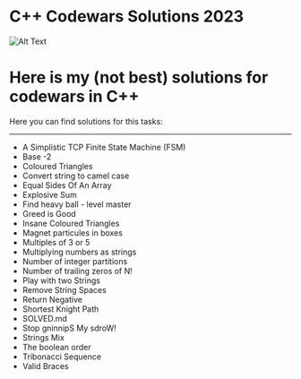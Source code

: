 # C++ Codewars Solutions 2023 

![Alt Text](https://static.wikia.nocookie.net/listofdeaths/images/b/b3/Tyler_Durden.webp/revision/latest?cb=20220909010337)

# Here is my (not best) solutions for codewars in C++

Here you can find solutions for this tasks:

-----

* A Simplistic TCP Finite State Machine (FSM)
* Base -2
* Coloured Triangles
* Convert string to camel case
* Equal Sides Of An Array
* Explosive Sum
* Find heavy ball - level master
* Greed is Good
* Insane Coloured Triangles
* Magnet particules in boxes
* Multiples of 3 or 5
* Multiplying numbers as strings
* Number of integer partitions
* Number of trailing zeros of N!
* Play with two Strings
* Remove String Spaces
* Return Negative
* Shortest Knight Path
* SOLVED.md
* Stop gninnipS My sdroW!
* Strings Mix
* The boolean order
* Tribonacci Sequence
* Valid Braces

